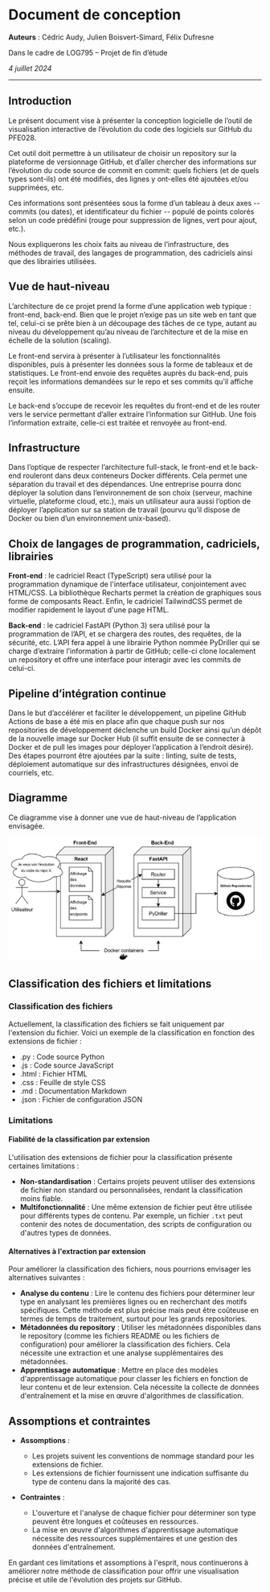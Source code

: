 ﻿# Document de conception

**Auteurs** : Cédric Audy, Julien Boisvert-Simard, Félix Dufresne

Dans le cadre de LOG795 – Projet de fin d’étude

*4 juillet 2024*

---

## Introduction

Le présent document vise à présenter la conception logicielle de l’outil de visualisation interactive de l’évolution du code des logiciels sur GitHub du PFE028.

Cet outil doit permettre à un utilisateur de choisir un repository sur la plateforme de versionnage GitHub, et d’aller chercher des informations sur l’évolution du code source de commit en commit: quels fichiers (et de quels types sont-ils) ont été modifiés, des lignes y ont-elles été ajoutées et/ou supprimées, etc.

Ces informations sont présentées sous la forme d’un tableau à deux axes -- commits (ou dates), et identificateur du fichier -- populé de points colorés selon un code prédéfini (rouge pour suppression de lignes, vert pour ajout, etc.).

Nous expliquerons les choix faits au niveau de l’infrastructure, des méthodes de travail, des langages de programmation, des cadriciels ainsi que des librairies utilisées.

## Vue de haut-niveau

L’architecture de ce projet prend la forme d’une application web typique : front-end, back-end. Bien que le projet n’exige pas un site web en tant que tel, celui-ci se prête bien à un découpage des tâches de ce type, autant au niveau du développement qu’au niveau de l’architecture et de la mise en échelle de la solution (scaling).

Le front-end servira à présenter à l’utilisateur les fonctionnalités disponibles, puis à présenter les données sous la forme de tableaux et de statistiques. Le front-end envoie des requêtes auprès du back-end, puis reçoit les informations demandées sur le repo et ses commits qu’il affiche ensuite.

Le back-end s’occupe de recevoir les requêtes du front-end et de les router vers le service permettant d’aller extraire l’information sur GitHub. Une fois l’information extraite, celle-ci est traitée et renvoyée au front-end.

## Infrastructure

Dans l’optique de respecter l’architecture full-stack, le front-end et le back-end rouleront dans deux conteneurs Docker différents. Cela permet une séparation du travail et des dépendances. Une entreprise pourra donc déployer la solution dans l’environnement de son choix (serveur, machine virtuelle, plateforme cloud, etc.), mais un utilisateur aura aussi l’option de déployer l’application sur sa station de travail (pourvu qu’il dispose de Docker ou bien d’un environnement unix-based).

## Choix de langages de programmation, cadriciels, librairies

**Front-end** : le cadriciel React (TypeScript) sera utilisé pour la programmation dynamique de l'interface utilisateur, conjointement avec HTML/CSS. La bibliothèque Recharts permet la création de graphiques sous forme de composants React. Enfin, le cadriciel TailwindCSS permet de modifier rapidement le layout d'une page HTML.

**Back-end** : le cadriciel FastAPI (Python 3) sera utilisé pour la programmation de l’API, et se chargera des routes, des requêtes, de la sécurité, etc. L’API fera appel à une librairie Python nommée PyDriller qui se charge d’extraire l’information à partir de GitHub; celle-ci clone localement un repository et offre une interface pour interagir avec les commits de celui-ci.

## Pipeline d’intégration continue

Dans le but d’accélérer et faciliter le développement, un pipeline GitHub Actions de base a été mis en place afin que chaque push sur nos repositories de développement déclenche un build Docker ainsi qu’un dépôt de la nouvelle image sur Docker Hub (il suffit ensuite de se connecter à Docker et de pull les images pour déployer l’application à l’endroit désiré). Des étapes pourront être ajoutées par la suite : linting, suite de tests, déploiement automatique sur des infrastructures désignées, envoi de courriels, etc.

## Diagramme

Ce diagramme vise à donner une vue de haut-niveau de l’application envisagée.

![Diagramme de haut-niveau](Aspose.Words.95532a07-c15f-4ef2-b5f9-2ed4976a59e4.002.jpeg)

## Classification des fichiers et limitations

### Classification des fichiers

Actuellement, la classification des fichiers se fait uniquement par l'extension du fichier. Voici un exemple de la classification en fonction des extensions de fichier :

- .py : Code source Python
- .js : Code source JavaScript
- .html : Fichier HTML
- .css : Feuille de style CSS
- .md : Documentation Markdown
- .json : Fichier de configuration JSON

### Limitations

#### Fiabilité de la classification par extension

L'utilisation des extensions de fichier pour la classification présente certaines limitations :

- **Non-standardisation** : Certains projets peuvent utiliser des extensions de fichier non standard ou personnalisées, rendant la classification moins fiable.
- **Multifonctionnalité** : Une même extension de fichier peut être utilisée pour différents types de contenu. Par exemple, un fichier `.txt` peut contenir des notes de documentation, des scripts de configuration ou d'autres types de données.

#### Alternatives à l'extraction par extension

Pour améliorer la classification des fichiers, nous pourrions envisager les alternatives suivantes :

- **Analyse du contenu** : Lire le contenu des fichiers pour déterminer leur type en analysant les premières lignes ou en recherchant des motifs spécifiques. Cette méthode est plus précise mais peut être coûteuse en termes de temps de traitement, surtout pour les grands repositories.
- **Métadonnées du repository** : Utiliser les métadonnées disponibles dans le repository (comme les fichiers README ou les fichiers de configuration) pour améliorer la classification des fichiers. Cela nécessite une extraction et une analyse supplémentaires des métadonnées.
- **Apprentissage automatique** : Mettre en place des modèles d'apprentissage automatique pour classer les fichiers en fonction de leur contenu et de leur extension. Cela nécessite la collecte de données d'entraînement et la mise en œuvre d'algorithmes de classification.

## Assomptions et contraintes

- **Assomptions** :
  - Les projets suivent les conventions de nommage standard pour les extensions de fichier.
  - Les extensions de fichier fournissent une indication suffisante du type de contenu dans la majorité des cas.
  
- **Contraintes** :
  - L'ouverture et l'analyse de chaque fichier pour déterminer son type peuvent être longues et coûteuses en ressources.
  - La mise en œuvre d'algorithmes d'apprentissage automatique nécessite des ressources supplémentaires et une gestion des données d'entraînement.

En gardant ces limitations et assomptions à l'esprit, nous continuerons à améliorer notre méthode de classification pour offrir une visualisation précise et utile de l'évolution des projets sur GitHub.
